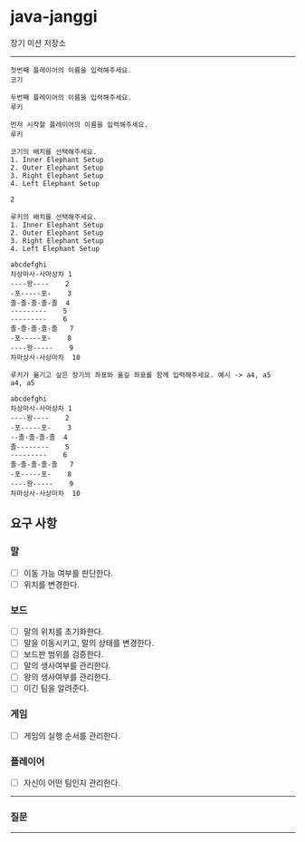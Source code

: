 # java-janggi

장기 미션 저장소

---
```text
첫번째 플레이어의 이름을 입력해주세요.
코기

두번째 플레이어의 이름을 입력해주세요.
루키

먼저 시작할 플레이어의 이름을 입력해주세요.
루키

코기의 배치를 선택해주세요.
1. Inner Elephant Setup
2. Outer Elephant Setup
3. Right Elephant Setup
4. Left Elephant Setup

2

루키의 배치를 선택해주세요.
1. Inner Elephant Setup
2. Outer Elephant Setup
3. Right Elephant Setup
4. Left Elephant Setup

abcdefghi
차상마사-사마상차 1 
----왕----    2
-포-----포-    3
졸-졸-졸-졸-졸  4
---------    5  
---------    6
졸-졸-졸-졸-졸   7
-포-----포-    8
----왕-----    9
차마상사-사상마차  10

루키가 옮기고 싶은 장기의 좌표와 옮길 좌표를 함께 입력해주세요. 예시 -> a4, a5
a4, a5

abcdefghi
차상마사-사마상차 1 
----왕----    2
-포-----포-    3
--졸-졸-졸-졸  4
졸--------    5  
---------    6
졸-졸-졸-졸-졸   7
-포-----포-    8
----왕-----    9
차마상사-사상마차  10
```

## 요구 사항

### 말
 - [ ] 이동 가능 여부를 판단한다.
 - [ ] 위치를 변경한다.

### 보드
 - [ ] 말의 위치를 초기화한다.
 - [ ] 말을 이동시키고, 말의 상태를 변경한다.
 - [ ] 보드판 범위를 검증한다.
 - [ ] 말의 생사여부를 관리한다.
 - [ ] 왕의 생사여부를 관리한다.
 - [ ] 이긴 팀을 알려준다.

### 게임
 - [ ] 게임의 실행 순서를 관리한다.

### 플레이어
 - [ ] 자신이 어떤 팀인지 관리한다.

---

### 질문

---

